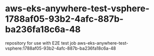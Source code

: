 # aws-eks-anywhere-test-vsphere-1788af05-93b2-4afc-887b-ba236fa18c6a-48
repository for use with E2E test job aws-eks-anywhere-test-vsphere:1788af05-93b2-4afc-887b-ba236fa18c6a-48
